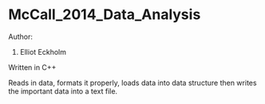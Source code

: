 # McCall_2014_Data_Analysis

Author:

1. Elliot Eckholm

Written in C++

Reads in data, formats it properly, loads data into data structure then writes the important data into a text file.

